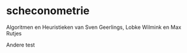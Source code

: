 # scheconometrie
Algoritmen en Heuristieken van Sven Geerlings, Lobke Wilmink en Max Rutjes

Andere test